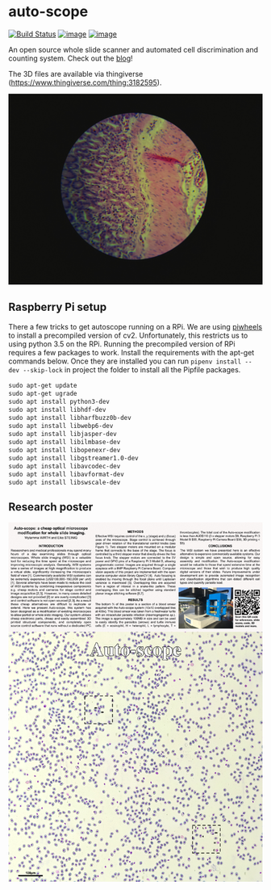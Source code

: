 auto-scope
==========

[![Build Status](https://travis-ci.org/python-friends/auto-scope.svg?branch=master)](https://travis-ci.org/python-friends/auto-scope)
[![image](https://codecov.io/gh/python-friends/auto-scope/branch/master/graph/badge.svg)](https://codecov.io/gh/python-friends/auto-scope)
[![image](https://img.shields.io/github/contributors/python-friends/auto-scope.svg)](https://github.com/python-friends/auto-scope/graphs/contributors)

An open source whole slide scanner and automated cell discrimination and counting system. Check out the [blog](https://python-friends.github.io/)!

The 3D files are available via thingiverse (https://www.thingiverse.com/thing:3182595).

![histological image](images/example_image.jpg)

## Raspberry Pi setup 
There a few tricks to get autoscope running on a RPi. We are using [piwheels](https://www.piwheels.org/) to install a precompiled version of cv2. Unfortunately, this restricts us to using python 3.5 on the RPi. Running the precompiled version of RPi requires a few packages to work. Install the requirements with the apt-get commands below. Once they are installed you can run `pipenv install --dev --skip-lock` in project the folder to install all the Pipfile packages. 

```{bash}
sudo apt-get update 
sudo apt-get ugrade
sudo apt install python3-dev
sudo apt install libhdf-dev
sudo apt install libharfbuzz0b-dev
sudo apt install libwebp6-dev
sudo apt install libjasper-dev
sudo apt install libilmbase-dev
sudo apt install libopenexr-dev
sudo apt install libgstreamer1.0-dev
sudo apt install libavcodec-dev
sudo apt install libavformat-dev
sudo apt install libswscale-dev
```

## Research poster
![poster](images/Auto-scope-poster72dpi.jpg)
